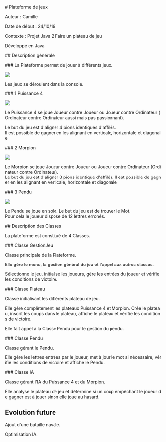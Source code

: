# Plateforme de jeux

Auteur : Camille

Date de début : 24/10/19

Contexte : Projet Java 2 Faire un plateau de jeu

Développé en Java

## Description générale

### La Plateforme permet de jouer à différents jeux.

![](https://zupimages.net/up/19/46/ogto.png)

Les jeux se déroulent dans la console.

### 1 Puissance 4

![](https://zupimages.net/up/19/46/ftj6.png)

Le Puissance 4 se joue Joueur contre Joueur ou Joueur contre Ordinateur (Ordinateur contre Ordinateur aussi mais pas passionnant).

Le but du jeu est d'aligner 4 pions identiques d'affilés.
Il est possible de gagner en les alignant en verticale, horizontale et diagonale

### 2 Morpion

![](https://zupimages.net/up/19/46/e5cu.png)

Le Morpion se joue Joueur contre Joueur ou Joueur contre Ordinateur (Ordinateur contre Ordinateur).
Le but du jeu est d'aligner 3 pions identique d'affilés. Il est possible de gagner en les alignant en verticale, horizontale et diagonale

### 3 Pendu

![](https://zupimages.net/up/19/46/qfve.png)

Le Pendu se joue en solo.
Le but du jeu est de trouver le Mot.
Pour cela le joueur dispose de 12 lettres erronés.

## Description des Classes

La plateforme est constitué de 4 Classes.

### Classe GestionJeu

Classe principale de la Plateforme.

Elle gère le menu, la gestion général du jeu et l'appel aux autres classes.

Sélectionne le jeu, initialise les joueurs, gère les entrées du joueur et vérifie les conditions de victoire.

### Classe Plateau

Classe initialisant les différents plateau de jeu.

Elle gère complètement les plateaux Puissance 4 et Morpion. Crée le plateau, inscrit les coups dans le plateau, affiche le plateau et vérifie les conditions de victoire.

Elle fait appel à la Classe Pendu pour le gestion du pendu.

### Classe Pendu

Classe gérant le Pendu.

Elle gère les lettres entrées par le joueur, met à jour le mot si nécessaire, vérifie les conditions de victoire et affiche le Pendu.

### Classe IA

Classe gérant l'IA du Puissance 4 et du Morpion.

Elle analyse le plateau de jeu et détermine si un coup empêchant le joueur de gagner est à jouer sinon elle joue au hasard.

## Evolution future

Ajout d'une bataille navale.

Optimisation IA.